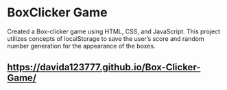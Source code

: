 # BoxClicker Game
Created a Box-clicker game using HTML, CSS, and JavaScript. This project utilizes concepts of localStorage to save the user’s score and random number generation for the appearance of the boxes.
## https://davida123777.github.io/Box-Clicker-Game/
